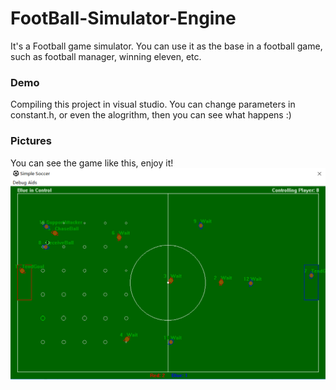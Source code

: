 # FootBall-Simulator-Engine
It's a Football game simulator. You can use it as the base in a football game, such as football manager, winning eleven, etc. 

### Demo
Compiling this project in visual studio. You can change parameters in constant.h, or even the alogrithm, then you can see what happens :)

### Pictures
You can see the game like this, enjoy it!
![game](https://github.com/chouqiu/FootBall-Simulator-Engine/blob/master/Docs/footbal.PNG)
